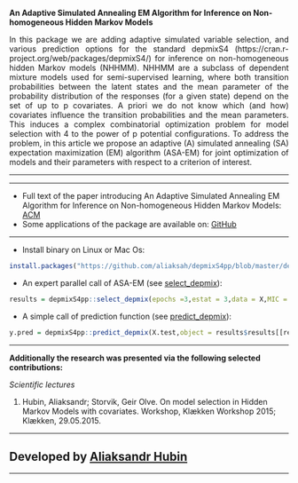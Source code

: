 **An Adaptive Simulated Annealing EM Algorithm for Inference on Non-homogeneous Hidden Markov Models**

<p align="justify">
In this package we are adding adaptive simulated variable selection, and various prediction options for the standard depmixS4 (https://cran.r-project.org/web/packages/depmixS4/) for inference on non-homogeneous hidden Markov models (NHHMM).
NHHMM are a subclass of dependent mixture models used for semi-supervised learning, where both transition probabilities between the latent states and the mean parameter of the probability distribution of the responses (for a given state) depend on the set of up to p covariates. A priori we do not know which (and how) covariates influence the transition probabilities and the mean parameters. This induces a complex combinatorial optimization problem for model selection with 4 to the power of p potential configurations. To address the problem, in this article we propose an adaptive (A) simulated annealing (SA) expectation maximization (EM) algorithm (ASA-EM) for joint optimization of models and their parameters with respect to a criterion of interest.
</p>

***

***

* Full text of the paper introducing An Adaptive Simulated Annealing EM Algorithm for Inference on Non-homogeneous Hidden Markov Models: [ACM](https://dl.acm.org/icps.cfm)
* Some applications of the package are available on: [GitHub](https://github.com/aliaksah/depmixS4pp/tree/master/examples)  


***

* Install binary on Linux or Mac Os:
```R 
install.packages("https://github.com/aliaksah/depmixS4pp/blob/master/depmixS4pp_1.0_R_x86_64-pc-linux-gnu.tar.gz?raw=true", repos = NULL, type="source")
```
* An expert parallel call of ASA-EM (see [select_depmix](https://rdrr.io/github/aliaksah/depmixS4pp/man/select_depmix.html)): 
```R 
results = depmixS4pp::select_depmix(epochs =3,estat = 3,data = X,MIC = stats::AIC,SIC =stats::BIC,family = gaussian(),fparam = fparam,fobserved = fobserved,isobsbinary = c(0,0,rep(1,length(fparam))),prior.inclusion = array(1,c(length(fparam),2)),ranges = 1,ns = ns,initpr =  c(0,1,0),seeds = runif(M,1,1000),cores = M)
```
* A simple call of prediction function (see [predict_depmix](https://rdrr.io/github/aliaksah/depmixS4pp/man/predict_depmix.html)): 
```R 
y.pred = depmixS4pp::predict_depmix(X.test,object = results$results[[results$best.mic]]$model,mode = F)
```
***


**Additionally the research was presented via the following selected contributions:**


*Scientific lectures*

1. Hubin, Aliaksandr; Storvik, Geir Olve. On model selection in Hidden Markov Models with covariates. Workshop, Klækken Workshop 2015; Klækken, 29.05.2015.

***

## Developed by [Aliaksandr Hubin](https://scholar.google.com/citations?user=Lx-G8ckAAAAJ&hl=en/)
 
 ***
